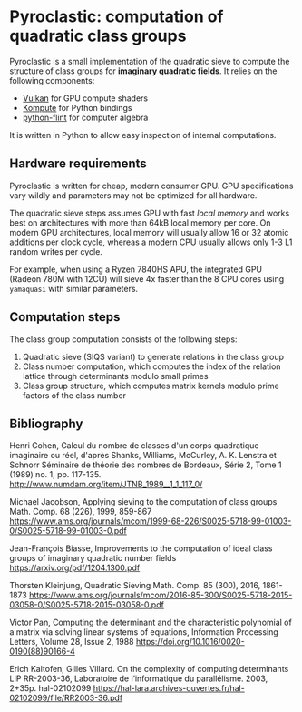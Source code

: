 # Pyroclastic: computation of quadratic class groups

Pyroclastic is a small implementation of the quadratic sieve
to compute the structure of class groups for **imaginary
quadratic fields**. It relies on the following components:

* [Vulkan](https://docs.vulkan.org/) for GPU compute shaders
* [Kompute](https://github.com/KomputeProject/kompute) for Python bindings
* [python-flint](https://python-flint.readthedocs.io) for computer algebra

It is written in Python to allow easy inspection of internal computations.

## Hardware requirements

Pyroclastic is written for cheap, modern consumer GPU. GPU specifications
vary wildly and parameters may not be optimized for all hardware.

The quadratic sieve steps assumes GPU with fast _local memory_ and
works best on architectures with more than 64kB local memory per core.
On modern GPU architectures, local memory will usually allow 16 or 32
atomic additions per clock cycle, whereas a modern CPU usually allows only
1-3 L1 random writes per cycle.

For example, when using a Ryzen 7840HS APU, the integrated GPU (Radeon 780M
with 12CU) will sieve 4x faster than the 8 CPU cores using `yamaquasi` with
similar parameters.

## Computation steps

The class group computation consists of the following steps:

1. Quadratic sieve (SIQS variant) to generate relations in the class group
2. Class number computation, which computes the index of the relation lattice
   through determinants modulo small primes
3. Class group structure, which computes matrix kernels modulo prime factors
   of the class number

## Bibliography

Henri Cohen, Calcul du nombre de classes d'un corps quadratique imaginaire ou
réel, d'après Shanks, Williams, McCurley, A. K. Lenstra et Schnorr
Séminaire de théorie des nombres de Bordeaux, Série 2, Tome 1 (1989) no. 1, pp. 117-135.
<http://www.numdam.org/item/JTNB_1989__1_1_117_0/>

Michael Jacobson, Applying sieving to the computation of class groups
Math. Comp. 68 (226), 1999, 859-867
<https://www.ams.org/journals/mcom/1999-68-226/S0025-5718-99-01003-0/S0025-5718-99-01003-0.pdf>

Jean-François Biasse, Improvements to the computation
of ideal class groups of imaginary quadratic number fields
<https://arxiv.org/pdf/1204.1300.pdf>

Thorsten Kleinjung, Quadratic Sieving
Math. Comp. 85 (300), 2016, 1861-1873
<https://www.ams.org/journals/mcom/2016-85-300/S0025-5718-2015-03058-0/S0025-5718-2015-03058-0.pdf>

Victor Pan, Computing the determinant and the characteristic polynomial of a matrix via solving linear systems of equations,
Information Processing Letters, Volume 28, Issue 2, 1988
<https://doi.org/10.1016/0020-0190(88)90166-4>

Erich Kaltofen, Gilles Villard. On the complexity of computing determinants
LIP RR-2003-36, Laboratoire de l’informatique du parallélisme. 2003, 2+35p. hal-02102099
<https://hal-lara.archives-ouvertes.fr/hal-02102099/file/RR2003-36.pdf>

